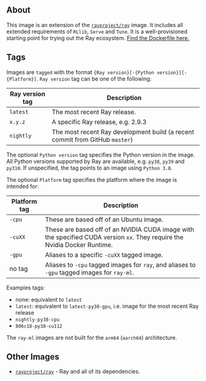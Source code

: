 ## About
This image is an extension of the [`rayproject/ray`](https://hub.docker.com/repository/docker/rayproject/ray) image. It includes all extended requirements of `RLlib`, `Serve` and `Tune`. It is a well-provisioned starting point for trying out the Ray ecosystem. [Find the Dockerfile here.](https://github.com/ray-project/ray/blob/master/docker/ray-ml/Dockerfile)

## Tags

Images are `tagged` with the format `{Ray version}[-{Python version}][-{Platform}]`. `Ray version` tag can be one of the following:

| Ray version tag | Description |
| --------------- | ----------- |
| `latest`                     | The most recent Ray release. |
| `x.y.z`                      | A specific Ray release, e.g. 2.9.3 |
| `nightly`                    | The most recent Ray development build (a recent commit from GitHub `master`) |

The optional `Python version` tag specifies the Python version in the image. All Python versions supported by Ray are available, e.g. `py38`, `py39` and `py310`. If unspecified, the tag points to an image using `Python 3.8`.

The optional `Platform` tag specifies the platform where the image is intended for:

| Platform tag | Description |
| --------------- | ----------- |
| `-cpu`  | These are based off of an Ubuntu image. |
| `-cuXX` | These are based off of an NVIDIA CUDA image with the specified CUDA version `xx`. They require the Nvidia Docker Runtime. |
| `-gpu`  | Aliases to a specific `-cuXX` tagged image. |
| no tag  | Aliases to `-cpu` tagged images for `ray`, and aliases to ``-gpu`` tagged images for `ray-ml`. |

Examples tags:
- none: equivalent to `latest`
- `latest`: equivalent to `latest-py38-gpu`, i.e. image for the most recent Ray release
- `nightly-py38-cpu`
- `806c18-py38-cu112`

The `ray-ml` images are not built for the `arm64` (`aarch64`) architecture.

## Other Images
* [`rayproject/ray`](https://hub.docker.com/repository/docker/rayproject/ray) - Ray and all of its dependencies.
